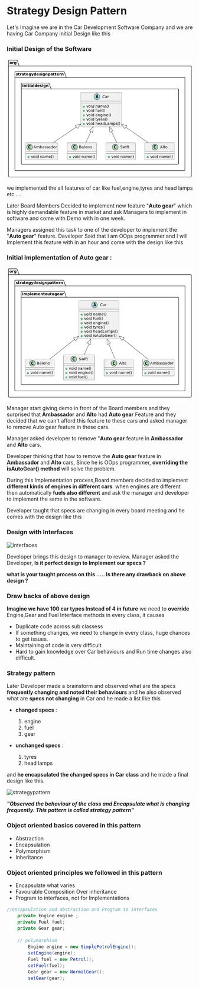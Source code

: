 # Strategy Design Pattern 

Let's Imagine we are in the Car Development Software Company and we are having Car Company initial Design like this

### Initial Design of the Software

![intialDesign](https://github.com/venkatchinmay/design_patterns/blob/master/src/main/java/org/strategydesignpattern/initialdesign/initialdesign.png) 

we implemented the all features of car like fuel,engine,tyres and head lamps etc ....

Later Board Members Decided to implement new feature "**Auto gear**" which is highly demandable feature in market and ask Managers to implement in software 
and come with Demo with in one week.

Managers assigned this task to one of the developer to implement the "**Auto gear**" feature. Developer Said that I am OOps programmer and I will Implement this feature with in an hour and come with the design like this

### Initial Implementation of Auto gear : 


![AutoGear](https://github.com/venkatchinmay/design_patterns/blob/master/src/main/java/org/strategydesignpattern/implementautogear/implementautogear.png) 

Manager start giving demo in front of the Board members and they surprised that **Ambassador** and **Alto** had **Auto gear** Feature and they decided that we can't afford this feature to these cars and asked manager to remove Auto gear feature in these cars.

Manager asked developer to remove "**Auto gear** feature in **Ambassador** and **Alto** cars. 

Developer thinking that how to remove the **Auto gear** feature in **Ambassador** and **Alto** cars, Since he is OOps programmer, **overriding the isAutoGear() method** will solve the problem.  

During this Implementation process,Board members decided to implement **different kinds of engines in different cars**.
when engines are different then automatically **fuels also different** and ask the manager and developer to implement the same in the software.

Developer taught that specs are changing in every board meeting and he comes with the design like this

### Design with Interfaces

![interfaces](/home/chinmay/git_projects/My_projects/design_patterns/src/main/java/org/strategydesignpattern/withinterfaces/withinterfaces.png) 

Developer brings this design to manager to review. Manager asked the Developer, **Is it perfect design to Implement our specs ?**

**what is your taught process on this ..... Is there any drawback on above design ?**

### Draw backs of above design  

**Imagine we have 100 car types Instead of 4 in future** 
we need to **override** Engine,Gear and Fuel Interface methods in every class, it causes
  * Duplicate code across sub classess
  * If something changes, we need to change in every class, huge chances to get issues.
  * Maintaining of code is very difficult
  * Hard to gain knowledge over Car behaviours and Run time changes also difficult.

### Strategy pattern 

Later Developer made a brainstorm and observed what are the specs **frequently changing and noted their behaviours** and he also observed what are **specs not changing** in Car and he made a list like this 

* **changed specs** :
  1. engine 
  2. fuel
  3. gear
  
* **unchanged specs** :
  1. tyres
  2. head lamps
  
and **he encapsulated the changed specs in Car class** and he made a final design like this.

![strategypattern](/home/chinmay/git_projects/My_projects/design_patterns/src/main/java/org/strategydesignpattern/finalstrategypattern/finalStrategyPattern.png) 

 

**_"Observed the behaviour of the class and Encapsulate what is changing frequently. This pattern is called strategy pattern"_**

### Object oriented basics covered in this pattern

* Abstraction
* Encapsulation
* Polymorphism
* Inheritance

### Object oriented principles we followed in this pattern 

* Encapsulate what varies 
* Favourable Composition Over inheritance 
* Program to interfaces, not for Implementations 

```java
//encapsulation and abstraction and Program to interfaces
    private Engine engine ;
    private Fuel fuel;
    private Gear gear;

    // polymorphism
        Engine engine = new SimplePetrolEngine();
        setEngine(engine);
        Fuel fuel = new Petrol();
        setFuel(fuel);
        Gear gear = new NormalGear();
        setGear(gear);
```
